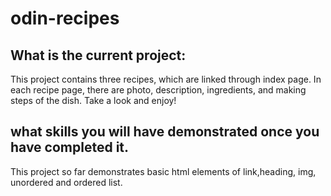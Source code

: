 # odin-recipes
## What is the current project:
This project contains three recipes, which are linked through index page. In each recipe page, there are photo, description, ingredients, and making steps of the dish. Take a look and enjoy!  

## what skills you will have demonstrated once you have completed it.
This project so far demonstrates basic html elements of link,heading, img, unordered and ordered list.